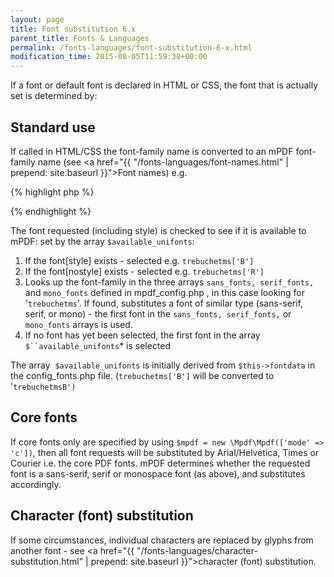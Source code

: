 ```yaml
---
layout: page
title: Font substitution 6.x
parent_title: Fonts & Languages
permalink: /fonts-languages/font-substitution-6-x.html
modification_time: 2015-08-05T11:59:38+00:00
---
```


If a font or default font is declared in HTML or CSS, the font that is actually set is determined by:

## Standard use

If called in HTML/CSS the font-family name is converted to an mPDF font-family name (see
<a href="{{ "/fonts-languages/font-names.html" | prepend: site.baseurl }}">Font names</a>) e.g.

{% highlight php %}

{% endhighlight %}

The font requested (including style) is checked to see if it is available to mPDF: set by the array 
`$available_unifonts`:

1. If the font[style] exists - selected e.g. `trebuchetms['B']`
2. If the font[nostyle] exists - selected e.g. `trebuchetms['R']`
3. Looks up the font-family in the three arrays `sans_fonts, serif_fonts,` and `mono_fonts` defined in 
   <span class="filename">mpdf_config.php</span> , in this case looking for '`trebuchetms`'. If found, 
   substitutes a font of similar type (sans-serif, serif, or mono) - the first font in the `sans_fonts, serif_fonts,` 
   or `mono_fonts` arrays is used.
4. If no font has yet been selected, the first font in the array `$``available_unifonts`* is selected

The array  `$available_unifonts` is initially derived from `$this->fontdata` in the 
<span class="filename">config_fonts.php</span> file. (`trebuchetms['B']` will be converted to '`trebuchetmsB')`

## Core fonts

If core fonts only are specified by using `$mpdf = new \Mpdf\Mpdf(['mode' => 'c'])`, then all font requests will be 
substituted by Arial/Helvetica, Times or Courier i.e. the core PDF fonts. mPDF determines whether the requested font 
is a sans-serif, serif or monospace font (as above), and substitutes accordingly. 

## Character (font) substitution

If some circumstances, individual characters are replaced by glyphs from another font - see 
<a href="{{ "/fonts-languages/character-substitution.html" | prepend: site.baseurl }}">character (font) substitution</a>.


